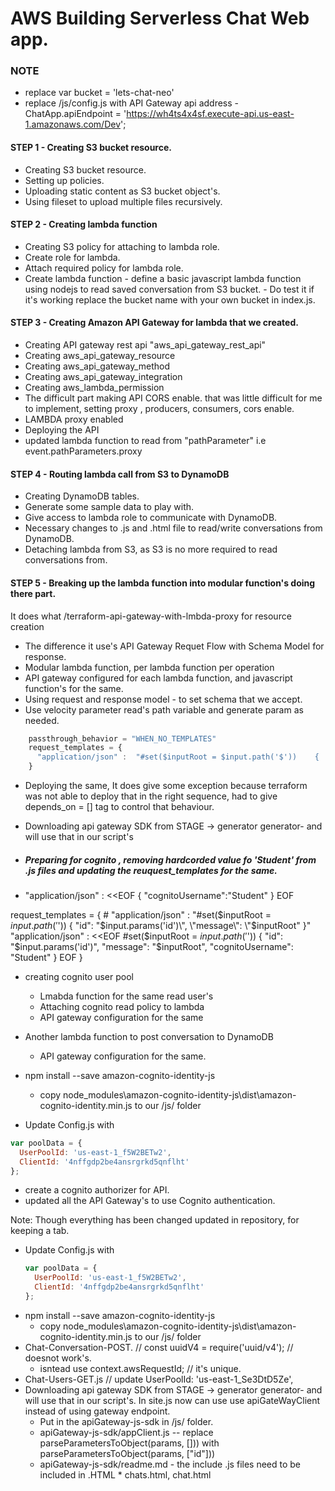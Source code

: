 # AWS Building Serverless Chat Web app.

### NOTE
 * replace var bucket = 'lets-chat-neo'
 * replace /js/config.js with API Gateway api address - ChatApp.apiEndpoint = 'https://wh4ts4x4sf.execute-api.us-east-1.amazonaws.com/Dev'; 

#### STEP 1 - Creating S3 bucket resource.

* Creating S3 bucket resource.
* Setting up policies.
* Uploading static content as S3 bucket object's.    
* Using fileset to upload multiple files recursively.

#### STEP 2 - Creating lambda function

* Creating S3 policy for attaching to lambda role.
* Create role for lambda.
* Attach required policy for lambda role.
* Create lambda function - define a basic javascript lambda function using nodejs to read saved conversation from S3 bucket. - Do test it if it's working replace the bucket name with your own bucket in index.js.
    
#### STEP 3 - Creating Amazon API Gateway  for lambda that we created.

* Creating API gateway rest api "aws_api_gateway_rest_api"
* Creating aws_api_gateway_resource
* Creating aws_api_gateway_method
* Creating aws_api_gateway_integration
* Creating aws_lambda_permission
* The difficult part making API CORS enable.
    that was little difficult for me to implement, setting proxy , producers, consumers, cors enable.
* LAMBDA proxy enabled
* Deploying the API
* updated lambda function to read from "pathParameter" i.e event.pathParameters.proxy

#### STEP 4 - Routing lambda call from S3 to DynamoDB 
* Creating DynamoDB tables.
* Generate some sample data to play with.
* Give access to lambda role to communicate with DynamoDB.
* Necessary changes to .js and .html file to read/write conversations from DynamoDB.
* Detaching lambda from S3, as S3 is no more required to read conversations from.

#### STEP 5 - Breaking up the lambda function into modular function's doing there part.
 
 It does what /terraform-api-gateway-with-lmbda-proxy for resource creation
 * The difference it use's API Gateway Requet Flow with Schema Model for response.
 * Modular lambda function, per lambda function per operation
 * API gateway configured for each lambda function, and javascript function's for the same.
 * Using request and response model - to set schema that we accept.
 * Use velocity parameter read's path variable and generate param as needed.
 ```javascript
     passthrough_behavior = "WHEN_NO_TEMPLATES"
     request_templates = {
       "application/json" :  "#set($inputRoot = $input.path('$'))    {    \"id\": \"$input.params('id')\",    \"message\": \"$inputRoot\"  }"
     }
```

* Deploying the same, It does give some exception because terraform was not able to deploy that in the right sequence, had to give depends_on = [] tag to control that behaviour.

* Downloading api gateway SDK from  STAGE -> generator generator- and will use that in our script's
* ##### Preparing for cognito , removing hardcorded value fo 'Student' from .js files and updating the reuquest_templates for the same. 
* 
  "application/json" : <<EOF
{
  "cognitoUsername":"Student"
}
EOF

request_templates = {
    #    "application/json" :  "#set($inputRoot = $input.path('$'))    {    \"id\": \"$input.params('id')\",    \"message\": \"$inputRoot\"  }"
    "application/json" :  <<EOF
  #set($inputRoot = $input.path('$'))
  {
      "id": "$input.params('id')",
      "message": "$inputRoot",
      "cognitoUsername": "Student"
  }
EOF
  }
  
  * creating cognito user pool
    * Lmabda function for the same read user's
    * Attaching cognito read policy to lambda  
    * API gateway configuration for the same
  * Another lambda function to post conversation to DynamoDB
    * API gateway configuration for the same.
   
  * npm install --save amazon-cognito-identity-js
    * copy node_modules\amazon-cognito-identity-js\dist\amazon-cognito-identity.min.js to our /js/ folder
  
  * Update Config.js with 
  ```javascript
var poolData = {
    UserPoolId: 'us-east-1_f5W2BETw2',
    ClientId: '4nffgdp2be4ansrgrkd5qnflht'
};
```
* create a cognito authorizer for API.
* updated all the API Gateway's to use Cognito authentication.
   
   
Note: Though everything has been changed updated in repository, for keeping a tab.
* Update Config.js with 
    ```javascript
  var poolData = {
      UserPoolId: 'us-east-1_f5W2BETw2',
      ClientId: '4nffgdp2be4ansrgrkd5qnflht'
  };
  ```
* npm install --save amazon-cognito-identity-js
    * copy node_modules\amazon-cognito-identity-js\dist\amazon-cognito-identity.min.js to our /js/ folder
* Chat-Conversation-POST. //  const uuidV4 = require('uuid/v4'); // doesnot work's.
    * isntead use context.awsRequestId; // it's unique.
* Chat-Users-GET.js // update UserPoolId: 'us-east-1_Se3DtD5Ze',
* Downloading api gateway SDK from  STAGE -> generator generator- and will use that in our script's. In site.js now can use use apiGateWayClient instead of using gateway endpoint.
  * Put in the apiGateway-js-sdk in /js/ folder.
  * apiGateway-js-sdk/appClient.js -- replace parseParametersToObject(params, [])) with parseParametersToObject(params, ["id"]))
  * apiGateway-js-sdk/readme.md - the include .js files need to be included in .HTML * chats.html, chat.html